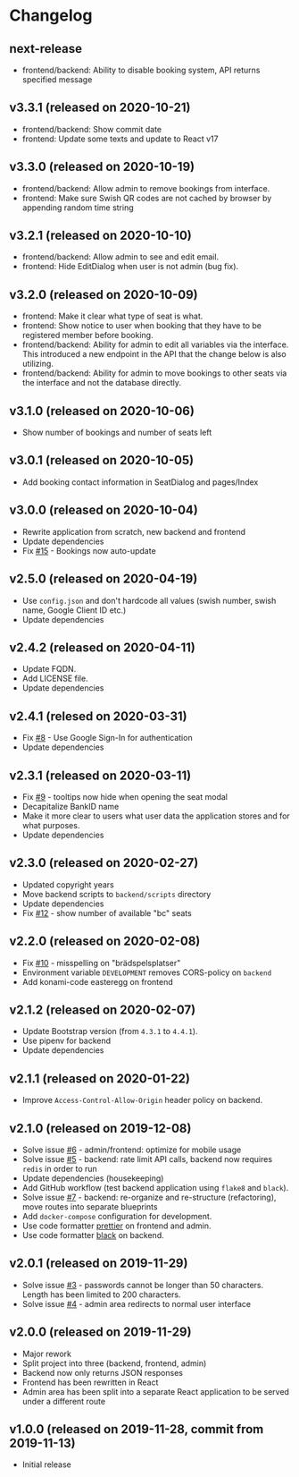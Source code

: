 # Changelog

## next-release

* frontend/backend: Ability to disable booking system, API returns specified message

## v3.3.1 (released on 2020-10-21)

* frontend/backend: Show commit date
* frontend: Update some texts and update to React v17

## v3.3.0 (released on 2020-10-19)

* frontend/backend: Allow admin to remove bookings from interface.
* frontend: Make sure Swish QR codes are not cached by browser by appending random time string

## v3.2.1 (released on 2020-10-10)

* frontend/backend: Allow admin to see and edit email.
* frontend: Hide EditDialog when user is not admin (bug fix).

## v3.2.0 (released on 2020-10-09)

* frontend: Make it clear what type of seat is what.
* frontend: Show notice to user when booking that they have to be registered member before booking.
* frontend/backend: Ability for admin to edit all variables via the interface. This introduced a new endpoint in the API that the change below is also utilizing.
* frontend/backend: Ability for admin to move bookings to other seats via the interface and not the database directly.

## v3.1.0 (released on 2020-10-06)

* Show number of bookings and number of seats left

## v3.0.1 (released on 2020-10-05)

* Add booking contact information in SeatDialog and pages/Index

## v3.0.0 (released on 2020-10-04)

* Rewrite application from scratch, new backend and frontend
* Update dependencies
* Fix [#15](https://github.com/tullingedk/booking/issues/15) - Bookings now auto-update

## v2.5.0 (released on 2020-04-19)

* Use `config.json` and don't hardcode all values (swish number, swish name, Google Client ID etc.)
* Update dependencies

## v2.4.2 (released on 2020-04-11)

* Update FQDN.
* Add LICENSE file.
* Update dependencies

## v2.4.1 (relesed on 2020-03-31)

* Fix [#8](https://github.com/tullingedk/booking/issues/8) - Use Google Sign-In for authentication
* Update dependencies

## v2.3.1 (released on 2020-03-11)

* Fix [#9](https://github.com/tullingedk/booking/issues/9) - tooltips now hide when opening the seat modal
* Decapitalize BankID name
* Make it more clear to users what user data the application stores and for what purposes.
* Update dependencies

## v2.3.0 (released on 2020-02-27)

* Updated copyright years
* Move backend scripts to `backend/scripts` directory
* Update dependencies
* Fix [#12](https://github.com/tullingedk/booking/issues/12) - show number of available "bc" seats

## v2.2.0 (released on 2020-02-08)

* Fix [#10](https://github.com/tullingedk/booking/issues/10) - misspelling on "brädspelsplatser"
* Environment variable `DEVELOPMENT` removes CORS-policy on `backend`
* Add konami-code easteregg on frontend

## v2.1.2 (released on 2020-02-07)

* Update Bootstrap version (from `4.3.1` to `4.4.1`).
* Use pipenv for backend
* Update dependencies

## v2.1.1 (released on 2020-01-22)

* Improve `Access-Control-Allow-Origin` header policy on backend.

## v2.1.0 (released on 2019-12-08)

* Solve issue [#6](https://github.com/tullingedk/booking/issues/6) - admin/frontend: optimize for mobile usage
* Solve issue [#5](https://github.com/tullingedk/booking/issues/5) - backend: rate limit API calls, backend now requires `redis` in order to run
* Update dependencies (housekeeping)
* Add GitHub workflow (test backend application using `flake8` and `black`).
* Solve issue [#7](https://github.com/tullingedk/booking/issues/7) - backend: re-organize and re-structure (refactoring), move routes into separate blueprints
* Add `docker-compose` configuration for development.
* Use code formatter [prettier](https://prettier.io/) on frontend and admin.
* Use code formatter [black](https://github.com/psf/black) on backend.

## v2.0.1 (released on 2019-11-29)

* Solve issue [#3](https://github.com/tullingedk/booking/issues/3) - passwords cannot be longer than 50 characters. Length has been limited to 200 characters.
* Solve issue [#4](https://github.com/tullingedk/booking/issues/4) - admin area redirects to normal user interface

## v2.0.0 (released on 2019-11-29)

* Major rework
* Split project into three (backend, frontend, admin)
* Backend now only returns JSON responses
* Frontend has been rewritten in React
* Admin area has been split into a separate React application to be served under a different route

## v1.0.0 (released on 2019-11-28, commit from 2019-11-13)

* Initial release
